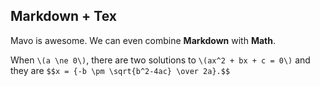
## Markdown + Tex

Mavo is awesome. We can even combine **Markdown** with **Math**.

When `\(a \ne 0\)`, there are two solutions to `\(ax^2 + bx + c = 0\)` and they are `$$x = {-b \pm \sqrt{b^2-4ac} \over 2a}.$$`
